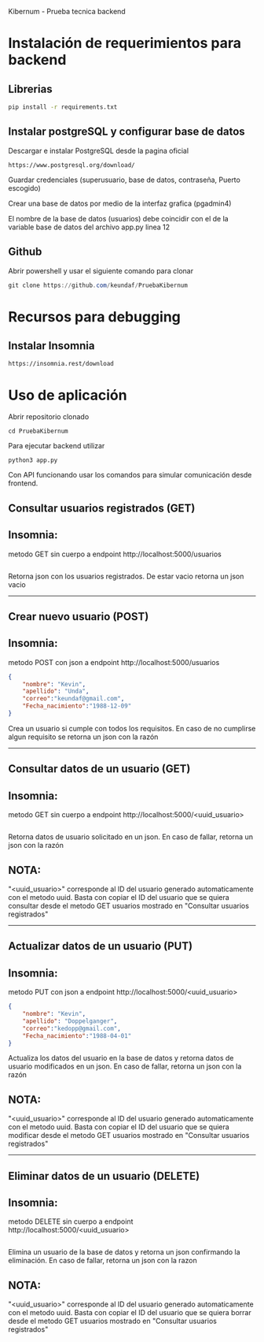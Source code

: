 Kibernum - Prueba tecnica backend

# Instalación de requerimientos para backend

## Librerias
```bash
pip install -r requirements.txt
```

## Instalar postgreSQL y configurar base de datos

Descargar e instalar  PostgreSQL desde la pagina oficial
```
https://www.postgresql.org/download/
```
Guardar credenciales (superusuario, base de datos, contraseña, Puerto escogido)

Crear una base de datos por medio de la interfaz grafica (pgadmin4)

El nombre de la base de datos (usuarios) debe coincidir con el de la variable base de datos del archivo app.py linea 12
## Github
Abrir powershell y usar el siguiente comando para clonar
```powershell
git clone https://github.com/keundaf/PruebaKibernum
```
# Recursos para debugging
## Instalar Insomnia
```
https://insomnia.rest/download
```

# Uso de aplicación
Abrir repositorio clonado
```
cd PruebaKibernum
```
Para ejecutar backend utilizar
```
python3 app.py
```
Con API funcionando usar los comandos para simular comunicación desde frontend.

## Consultar usuarios registrados (GET)
Insomnia:
-
metodo GET sin cuerpo a endpoint http://localhost:5000/usuarios
```
```

Retorna json con los usuarios registrados. De estar vacio retorna un json vacio

-------
## Crear nuevo usuario (POST)
Insomnia:
-
metodo POST con json a endpoint http://localhost:5000/usuarios
```json
{
	"nombre": "Kevin", 
	"apellido": "Unda",
	"correo":"keundaf@gmail.com",
	"Fecha_nacimiento":"1988-12-09"
}
```
Crea un usuario si cumple con todos los requisitos. En caso de no cumplirse algun requisito se retorna un json con la razón

---------------
## Consultar datos de un usuario (GET)
Insomnia:
-
metodo GET sin cuerpo a endpoint http://localhost:5000/<uuid_usuario>
```
```
Retorna datos de usuario solicitado en un json. En caso de fallar, retorna un json con la razón

NOTA:
-

"<uuid_usuario>" corresponde al ID del usuario generado automaticamente con el metodo uuid.
Basta con copiar el ID del usuario que se quiera consultar desde el metodo GET usuarios mostrado en "Consultar usuarios registrados"

----------
## Actualizar datos de un usuario (PUT)
Insomnia:
-
metodo PUT con json a endpoint http://localhost:5000/<uuid_usuario>
```json
{
	"nombre": "Kevin", 
	"apellido": "Doppelganger",
	"correo":"kedopp@gmail.com",
	"Fecha_nacimiento":"1988-04-01"
}
```
Actualiza los datos del usuario en la base de datos y retorna datos de usuario modificados en un json. En caso de fallar, retorna un json con la razón


NOTA:
-

"<uuid_usuario>" corresponde al ID del usuario generado automaticamente con el metodo uuid.
Basta con copiar el ID del usuario que se quiera modificar desde el metodo GET usuarios mostrado en "Consultar usuarios registrados"

------------
## Eliminar datos de un usuario (DELETE)
Insomnia:
-
metodo DELETE sin cuerpo a endpoint http://localhost:5000/<uuid_usuario>
```json
```
Elimina un usuario de la base de datos y retorna un json confirmando la eliminación. En caso de fallar, retorna un json con la razon

NOTA:
-

"<uuid_usuario>" corresponde al ID del usuario generado automaticamente con el metodo uuid.
Basta con copiar el ID del usuario que se quiera borrar desde el metodo GET usuarios mostrado en "Consultar usuarios registrados"

